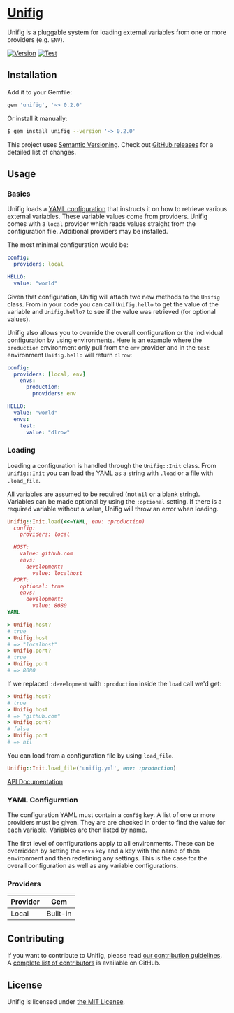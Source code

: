 # [Unifig][]

Unifig is a pluggable system for loading external variables from one or more providers (e.g. `ENV`).

[![Version](https://img.shields.io/gem/v/unifig.svg?style=flat-square)](https://rubygems.org/gems/unifig)
[![Test](https://img.shields.io/github/workflow/status/AaronLasseigne/unifig/Test?label=Test&style=flat-square)](https://github.com/AaronLasseigne/unifig/actions?query=workflow%3ATest)

## Installation

Add it to your Gemfile:

``` rb
gem 'unifig', '~> 0.2.0'
```

Or install it manually:

``` sh
$ gem install unifig --version '~> 0.2.0'
```

This project uses [Semantic Versioning][].
Check out [GitHub releases][] for a detailed list of changes.

## Usage

### Basics

Unifig loads a [YAML configuration][] that instructs it on how to retrieve various external variables.
These variable values come from providers.
Unifig comes with a `local` provider which reads values straight from the configuration file.
Additional providers may be installed.

The most minimal configuration would be:

```yml
config:
  providers: local

HELLO:
  value: "world"
```

Given that configuration, Unifig will attach two new methods to the `Unifig` class.
From in your code you can call `Unifig.hello` to get the value of the variable and `Unifig.hello?` to see if the value was retrieved (for optional values).

Unifig also allows you to override the overall configuration or the individual configuration by using environments.
Here is an example where the `production` environment only pull from the `env` provider and in the `test` environment `Unifig.hello` will return `dlrow`:

```yml
config:
  providers: [local, env]
    envs:
      production:
        providers: env

HELLO:
  value: "world"
  envs:
    test:
      value: "dlrow"
```

### Loading

Loading a configuration is handled through the `Unifig::Init` class.
From `Unifig::Init` you can load the YAML as a string with `.load` or a file with `.load_file`.

All variables are assumed to be required (not `nil` or a blank string).
Variables can be made optional by using the `:optional` setting.
If there is a required variable without a value, Unifig will throw an error when loading.

``` rb
Unifig::Init.load(<<~YAML, env: :production)
  config:
    providers: local

  HOST:
    value: github.com
    envs:
      development:
        value: localhost
  PORT:
    optional: true
    envs:
      development:
        value: 8080
YAML

> Unifig.host?
# true
> Unifig.host
# => "localhost"
> Unifig.port?
# true
> Unifig.port
# => 8080
```

If we replaced `:development` with `:production` inside the `load` call we'd get:

``` rb
> Unifig.host?
# true
> Unifig.host
# => "github.com"
> Unifig.port?
# false
> Unifig.port
# => nil
```

You can load from a configuration file by using `load_file`.

``` rb
Unifig::Init.load_file('unifig.yml', env: :production)
```

[API Documentation][]

### YAML Configuration

The configuration YAML must contain a `config` key.
A list of one or more providers must be given.
They are are checked in order to find the value for each variable.
Variables are then listed by name.

The first level of configurations apply to all environments.
These can be overridden by setting the `envs` key and a key with the name of then environment and then redefining any settings.
This is the case for the overall configuration as well as any variable configurations.

### Providers

| Provider | Gem      |
| -------- | -------- |
| Local    | Built-in |

## Contributing

If you want to contribute to Unifig, please read [our contribution guidelines][].
A [complete list of contributors][] is available on GitHub.

## License

Unifig is licensed under [the MIT License][].

[Unifig]: https://github.com/AaronLasseigne/unifig
[Semantic Versioning]: http://semver.org/spec/v2.0.0.html
[GitHub releases]: https://github.com/AaronLasseigne/unifig/releases
[YAML configuration]: #yaml-configuration
[API Documentation]: http://rubydoc.info/github/AaronLasseigne/unifig
[our contribution guidelines]: CONTRIBUTING.md
[complete list of contributors]: https://github.com/AaronLasseigne/unifig/graphs/contributors
[the MIT License]: LICENSE.txt
